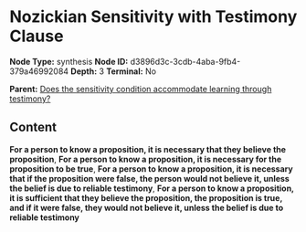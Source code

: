 # Nozickian Sensitivity with Testimony Clause

**Node Type:** synthesis
**Node ID:** d3896d3c-3cdb-4aba-9fb4-379a46992084
**Depth:** 3
**Terminal:** No

**Parent:** [Does the sensitivity condition accommodate learning through testimony?](does-the-sensitivity-condition-accommodate-learning-through-testimony.md)

## Content

**For a person to know a proposition, it is necessary that they believe the proposition**, **For a person to know a proposition, it is necessary for the proposition to be true**, **For a person to know a proposition, it is necessary that if the proposition were false, the person would not believe it, unless the belief is due to reliable testimony**, **For a person to know a proposition, it is sufficient that they believe the proposition, the proposition is true, and if it were false, they would not believe it, unless the belief is due to reliable testimony**
